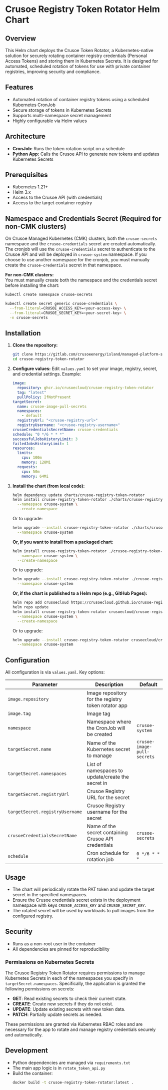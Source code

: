 # Crusoe Registry Token Rotator Helm Chart

## Overview

This Helm chart deploys the Crusoe Token Rotator, a Kubernetes-native solution for securely rotating container registry
credentials (Personal Access Tokens) and storing them in Kubernetes Secrets. It is designed for automated, scheduled
rotation of tokens for use with private container registries, improving security and compliance.

## Features

- Automated rotation of container registry tokens using a scheduled Kubernetes CronJob
- Secure storage of tokens in Kubernetes Secrets
- Supports multi-namespace secret management
- Highly configurable via Helm values

## Architecture

- **CronJob:** Runs the token rotation script on a schedule
- **Python App:** Calls the Crusoe API to generate new tokens and updates Kubernetes Secrets

## Prerequisites

- Kubernetes 1.21+
- Helm 3.x
- Access to the Crusoe API (with credentials)
- Access to the target container registry

## Namespace and Credentials Secret (Required for non-CMK clusters)

On Crusoe Managed Kubernetes (CMK) clusters, both the `crusoe-secrets` namespace and the `crusoe-credentials` secret are
created automatically. The cronjob will use the `crusoe-credentials` secret to authenticate to the Crusoe API and will be deployed in `crusoe-system` namespace. If you choose to use another namespace for the cronjob, you must manually create the `crusoe-credentials` secret in that namespace.

**For non-CMK clusters:**  
You must manually create both the namespace and the credentials secret before installing the chart:

```sh
kubectl create namespace crusoe-secrets

kubectl create secret generic crusoe-credentials \
  --from-literal=CRUSOE_ACCESS_KEY=<your-access-key> \
  --from-literal=CRUSOE_SECRET_KEY=<your-secret-key> \
  -n crusoe-secrets
```

## Installation

1. **Clone the repository:**
   ```sh
   git clone https://gitlab.com/crusoeenergy/island/managed-platform-services/ccr/crusoe-registry-token-rotator.git
   cd crusoe-registry-token-rotator
   ```

2. **Configure values:**
   Edit `values.yaml` to set your image, registry, secret, and credential settings. Example:
   ```yaml
   image:
     repository: ghcr.io/crusoecloud/crusoe-registry-token-rotator
     tag: "latest"
     pullPolicy: IfNotPresent
   targetSecret:
     name: crusoe-image-pull-secrets
     namespaces:
       - default
     registryUrl: "<crusoe-registry-url>"
     registryUsername: "<crusoe-registry-username>"
   crusoeCredentialsSecretName: crusoe-credentials
   schedule: "0 */6 * * *"
   successfulJobsHistoryLimit: 3
   failedJobsHistoryLimit: 1
   resources:
     limits:
       cpu: 100m
       memory: 128Mi
     requests:
       cpu: 50m
       memory: 64Mi
   ```

3. **Install the chart (from local code):**
   ```sh
   helm dependency update charts/crusoe-registry-token-rotator
   helm install crusoe-registry-token-rotator ./charts/crusoe-registry-token-rotator \
     --namespace crusoe-system \
     --create-namespace
   ```
   Or to upgrade:
   ```sh
   helm upgrade --install crusoe-registry-token-rotator ./charts/crusoe-registry-token-rotator \
     --namespace crusoe-system
   ```

   **Or, if you want to install from a packaged chart:**
   ```sh
   helm install crusoe-registry-token-rotator ./crusoe-registry-token-rotator-<version>.tgz \
     --namespace crusoe-system \
     --create-namespace
   ```
   Or to upgrade:
   ```sh
   helm upgrade --install crusoe-registry-token-rotator ./crusoe-registry-token-rotator-<version>.tgz \
     --namespace crusoe-system
   ```

   **Or, if the chart is published to a Helm repo (e.g., GitHub Pages):**
   ```sh
   helm repo add crusoecloud https://crusoecloud.github.io/crusoe-registry-token-rotator-helm-charts
   helm repo update
   helm install crusoe-registry-token-rotator crusoecloud/crusoe-registry-token-rotator \
     --namespace crusoe-system \
     --create-namespace
   ```
   Or to upgrade:
   ```sh
   helm upgrade --install crusoe-registry-token-rotator crusoecloud/crusoe-registry-token-rotator \
     --namespace crusoe-system
   ```

## Configuration

All configuration is via `values.yaml`. Key options:

| Parameter                       | Description                                                             | Default                     |
|---------------------------------|-------------------------------------------------------------------------|-----------------------------|
| `image.repository`              | Image repository for the registry token rotator app                     |                             |
| `image.tag`                     | Image tag                                                               |                             |
| `namespace`                     | Namespace where the CronJob will be created                              | `crusoe-system`             |
| `targetSecret.name`             | Name of the Kubernetes secret to manage                                 | `crusoe-image-pull-secrets` |
| `targetSecret.namespaces`       | List of namespaces to update/create the secret in                       |                             |
| `targetSecret.registryUrl`      | Crusoe Registry URL for the secret                                      |                             |
| `targetSecret.registryUsername` | Crusoe Registry username for the secret                                 |                             |
| `crusoeCredentialsSecretName`   | Name of the secret containing Crusoe API credentials                    | `crusoe-secrets`            |
| `schedule`                      | Cron schedule for rotation job                                          | `0 */6 * * *`               |

## Usage

- The chart will periodically rotate the PAT token and update the target secret in the specified namespaces.
- Ensure the Crusoe credentials secret exists in the deployment namespace with keys `CRUSOE_ACCESS_KEY` and
  `CRUSOE_SECRET_KEY`.
- The rotated secret will be used by workloads to pull images from the configured registry.

## Security

- Runs as a non-root user in the container
- All dependencies are pinned for reproducibility

### Permissions on Kubernetes Secrets

The Crusoe Registry Token Rotator requires permissions to manage Kubernetes Secrets in each of the namespaces you specify in `targetSecret.namespaces`. Specifically, the application is granted the following permissions on secrets:

- **GET**: Read existing secrets to check their current state.
- **CREATE**: Create new secrets if they do not exist.
- **UPDATE**: Update existing secrets with new token data.
- **PATCH**: Partially update secrets as needed.

These permissions are granted via Kubernetes RBAC roles and are necessary for the app to rotate and manage registry credentials securely and automatically.

## Development

- Python dependencies are managed via `requirements.txt`
- The main app logic is in `rotate_token_api.py`
- Build the container:
  ```sh
  docker build -t crusoe-registry-token-rotator:latest .
  ```